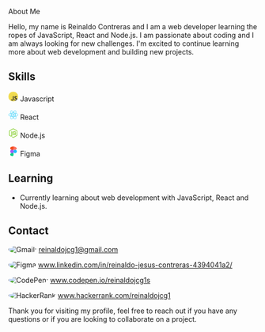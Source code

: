 
About Me

Hello, my name is Reinaldo Contreras and I am a web developer learning the ropes of JavaScript, React and Node.js. I am passionate about coding and I am always looking for new challenges. I'm excited to continue learning more about web development and building new projects.

## Skills 
<img src="https://github.com/devicons/devicon/blob/master/icons/javascript/javascript-original.svg" width="20" height="20" style="border-radius: 50%; display: inlinek;"> <span>Javascript</span>

<img src="https://github.com/devicons/devicon/blob/master/icons/react/react-original.svg" width="20" height="20" style="border-radius: 50%; display: inlinek;"> <span>React</span>

<img src="https://github.com/devicons/devicon/blob/master/icons/nodejs/nodejs-original.svg" width="20" height="20" style="border-radius: 50%; display: inlinek;"> <span>Node.js</span>

<img src="https://github.com/devicons/devicon/blob/master/icons/figma/figma-original.svg" width="20" height="20" style="border-radius: 50%; display: inlinek;"> <span>Figma</span>

## Learning
- Currently learning about web development with JavaScript, React and Node.js.


## Contact


<img src="https://cdn-icons-png.flaticon.com/512/281/281769.png" width="20" height="20" style="border-radius: 50%; display: inlinek;" alt="Gmail:"> <span>reinaldojcg1@gmail.com</span>

<img src="https://upload.wikimedia.org/wikipedia/commons/c/ca/LinkedIn_logo_initials.png" width="20" height="20" style="border-radius: 50%; display: inlinek;" alt="Figma"> <span> www.linkedin.com/in/reinaldo-jesus-contreras-4394041a2/ </span>

<img src="https://cdn2.iconfinder.com/data/icons/social-icons-33/128/Codepen-512.png" width="20" height="20" style="border-radius: 50%; display: inlinek;" alt="CodePen:">  <span>www.codepen.io/reinaldojcg1s</span>

<img src="https://cdn.worldvectorlogo.com/logos/hackerrank.svg" width="20" height="20" style="border-radius: 50%; display: inlinek;" alt="HackerRank"> <span>www.hackerrank.com/reinaldojcg1</span>


Thank you for visiting my profile, feel free to reach out if you have any questions or if you are looking to collaborate on a project.


